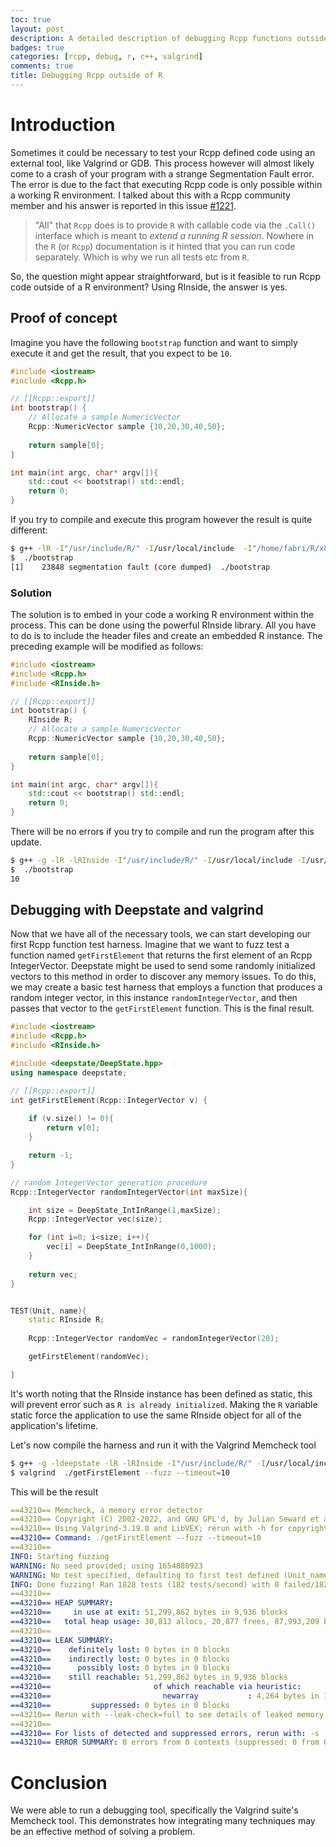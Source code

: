```yaml
---
toc: true
layout: post
description: A detailed description of debugging Rcpp functions outside of the R environment using Valgrind
badges: true
categories: [rcpp, debug, r, c++, valgrind]
comments: true
title: Debugging Rcpp outside of R
---
```


# Introduction
Sometimes it could be necessary to test your Rcpp defined code using an external tool, like Valgrind or GDB. This process however will almost likely come to a crash of your program with a strange Segmentation Fault error. The error is due to the fact that executing Rcpp code is only possible within a working R environment. I talked about this with a Rcpp community member and his answer is reported in this issue [#1221](https://github.com/RcppCore/Rcpp/issues/1221).

> "All" that `Rcpp` does is to provide `R` with callable code via the `.Call()` interface which is meant to _extend a running R session_. Nowhere in the `R` (or `Rcpp`) documentation is it hinted that you can run code separately. Which is why we run all tests etc from `R`.

So, the question might appear straightforward, but is it feasible to run Rcpp code outside of a R environment?
Using RInside, the answer is yes. 

## Proof of concept
Imagine you have the following `bootstrap` function and want to simply execute it and get the result, that you expect to be `10`.
```c++
#include <iostream>
#include <Rcpp.h>

// [[Rcpp::export]]
int bootstrap() {
    // Allocate a sample NumericVector
    Rcpp::NumericVector sample {10,20,30,40,50};
    
    return sample[0];
}

int main(int argc, char* argv[]){
    std::cout << bootstrap() std::endl;
    return 0;
}
```

If you try to compile and execute this program however the result is quite different:
```bash
$ g++ -lR -I"/usr/include/R/" -I/usr/local/include  -I"/home/fabri/R/x86_64-pc-linux-gnu-library/4.2/Rcpp/include" -L/usr/lib64/R/lib -o bootstrap bootstrap.cpp
$  ./bootstrap
[1]    23848 segmentation fault (core dumped)  ./bootstrap
```

### Solution
The solution is to embed in your code a working R environment within the process. This can be done using the powerful RInside library. All you have to do is to include the header files and create an embedded R instance. The preceding example will be modified as follows: 
```c++
#include <iostream>
#include <Rcpp.h>
#include <RInside.h>

// [[Rcpp::export]]
int bootstrap() {
    RInside R;
    // Allocate a sample NumericVector
    Rcpp::NumericVector sample {10,20,30,40,50};
    
    return sample[0];
}

int main(int argc, char* argv[]){
    std::cout << bootstrap() std::endl;
    return 0;
}
```

There will be no errors if you try to compile and run the program after this update. 
```bash
$ g++ -g -lR -lRInside -I"/usr/include/R/" -I/usr/local/include -I/usr/lib/R/library/RInside/include -I"/home/fabri/R/x86_64-pc-linux-gnu-library/4.2/Rcpp/include" -L/usr/lib/R/library/RInside/lib -Wl,-rpath=/usr/lib/R/library/RInside/lib -L/usr/lib64/R/lib -o bootstrap bootstrap.cpp
$  ./bootstrap
10
``` 


## Debugging with Deepstate and valgrind 
Now that we have all of the necessary tools, we can start developing our first Rcpp function test harness. Imagine that we want to fuzz test a function named `getFirstElement` that returns the first element of an Rcpp IntegerVector. Deepstate might be used to send some randomly initialized vectors to this method in order to discover any memory issues. To do this, we may create a basic test harness that employs a function that produces a random integer vector, in this instance `randomIntegerVector`, and then passes that vector to the `getFirstElement` function. This is the final result.
```c++
#include <iostream>
#include <Rcpp.h>
#include <RInside.h>

#include <deepstate/DeepState.hpp>
using namespace deepstate;

// [[Rcpp::export]]
int getFirstElement(Rcpp::IntegerVector v) {
    
    if (v.size() != 0){
        return v[0];
    }

    return -1;
}

// random IntegerVector generation procedure
Rcpp::IntegerVector randomIntegerVector(int maxSize){

    int size = DeepState_IntInRange(1,maxSize);
    Rcpp::IntegerVector vec(size);

    for (int i=0; i<size; i++){
        vec[i] = DeepState_IntInRange(0,1000);
    }
  
    return vec;
}


TEST(Unit, name){
    static RInside R;
    
    Rcpp::IntegerVector randomVec = randomIntegerVector(20);

    getFirstElement(randomVec);

}
```

It's worth noting that the RInside instance has been defined as static, this will prevent error such as `R is already initialized`. Making the `R` variable static force the application to use the same RInside object for all of the application's lifetime.

Let's now compile the harness and run it with the Valgrind Memcheck tool
```bash
$ g++ -g -ldeepstate -lR -lRInside -I"/usr/include/R/" -I/usr/local/include -I/usr/lib/R/library/RInside/include -I"/home/fabri/R/x86_64-pc-linux-gnu-library/4.2/Rcpp/include" -L/usr/lib/R/library/RInside/lib -Wl,-rpath=/usr/lib/R/library/RInside/lib -L/usr/lib64/R/lib -o getFirstElement getFirstElement.cpp
$ valgrind  ./getFirstElement --fuzz --timeout=10
```

This will be the result
```yaml
==43210== Memcheck, a memory error detector
==43210== Copyright (C) 2002-2022, and GNU GPL'd, by Julian Seward et al.
==43210== Using Valgrind-3.19.0 and LibVEX; rerun with -h for copyright info
==43210== Command: ./getFirstElement --fuzz --timeout=10
==43210== 
INFO: Starting fuzzing
WARNING: No seed provided; using 1654880923
WARNING: No test specified, defaulting to first test defined (Unit_name)
INFO: Done fuzzing! Ran 1828 tests (182 tests/second) with 0 failed/1828 passed/0 abandoned tests
==43210== 
==43210== HEAP SUMMARY:
==43210==     in use at exit: 51,299,862 bytes in 9,936 blocks
==43210==   total heap usage: 30,813 allocs, 20,877 frees, 87,993,209 bytes allocated
==43210== 
==43210== LEAK SUMMARY:
==43210==    definitely lost: 0 bytes in 0 blocks
==43210==    indirectly lost: 0 bytes in 0 blocks
==43210==      possibly lost: 0 bytes in 0 blocks
==43210==    still reachable: 51,299,862 bytes in 9,936 blocks
==43210==                       of which reachable via heuristic:
==43210==                         newarray           : 4,264 bytes in 1 blocks
==43210==         suppressed: 0 bytes in 0 blocks
==43210== Rerun with --leak-check=full to see details of leaked memory
==43210== 
==43210== For lists of detected and suppressed errors, rerun with: -s
==43210== ERROR SUMMARY: 0 errors from 0 contexts (suppressed: 0 from 0)
```

# Conclusion
We were able to run a debugging tool, specifically the Valgrind suite's Memcheck tool. This demonstrates how integrating many techniques may be an effective method of solving a problem. 